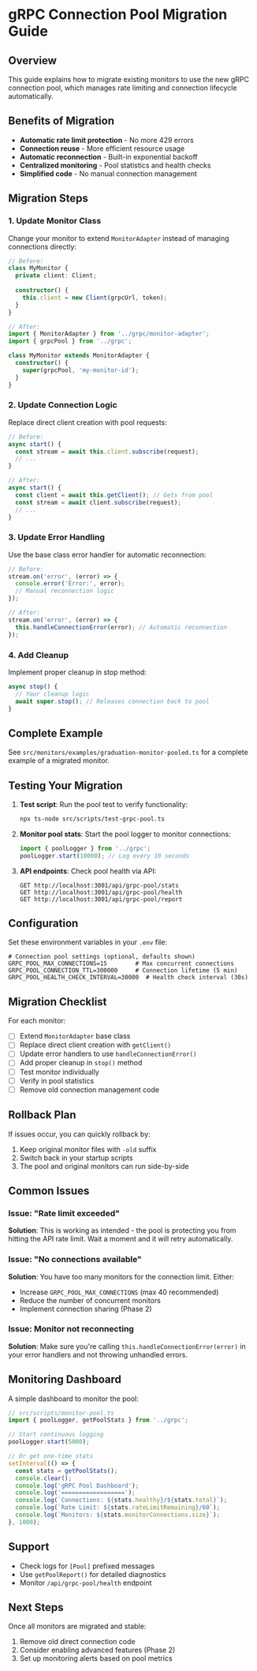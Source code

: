 # gRPC Connection Pool Migration Guide

## Overview

This guide explains how to migrate existing monitors to use the new gRPC connection pool, which manages rate limiting and connection lifecycle automatically.

## Benefits of Migration

- **Automatic rate limit protection** - No more 429 errors
- **Connection reuse** - More efficient resource usage
- **Automatic reconnection** - Built-in exponential backoff
- **Centralized monitoring** - Pool statistics and health checks
- **Simplified code** - No manual connection management

## Migration Steps

### 1. Update Monitor Class

Change your monitor to extend `MonitorAdapter` instead of managing connections directly:

```typescript
// Before:
class MyMonitor {
  private client: Client;
  
  constructor() {
    this.client = new Client(grpcUrl, token);
  }
}

// After:
import { MonitorAdapter } from '../grpc/monitor-adapter';
import { grpcPool } from '../grpc';

class MyMonitor extends MonitorAdapter {
  constructor() {
    super(grpcPool, 'my-monitor-id');
  }
}
```

### 2. Update Connection Logic

Replace direct client creation with pool requests:

```typescript
// Before:
async start() {
  const stream = await this.client.subscribe(request);
  // ...
}

// After:
async start() {
  const client = await this.getClient(); // Gets from pool
  const stream = await client.subscribe(request);
  // ...
}
```

### 3. Update Error Handling

Use the base class error handler for automatic reconnection:

```typescript
// Before:
stream.on('error', (error) => {
  console.error('Error:', error);
  // Manual reconnection logic
});

// After:
stream.on('error', (error) => {
  this.handleConnectionError(error); // Automatic reconnection
});
```

### 4. Add Cleanup

Implement proper cleanup in stop method:

```typescript
async stop() {
  // Your cleanup logic
  await super.stop(); // Releases connection back to pool
}
```

## Complete Example

See `src/monitors/examples/graduation-monitor-pooled.ts` for a complete example of a migrated monitor.

## Testing Your Migration

1. **Test script**: Run the pool test to verify functionality:
   ```bash
   npx ts-node src/scripts/test-grpc-pool.ts
   ```

2. **Monitor pool stats**: Start the pool logger to monitor connections:
   ```typescript
   import { poolLogger } from '../grpc';
   poolLogger.start(10000); // Log every 10 seconds
   ```

3. **API endpoints**: Check pool health via API:
   ```
   GET http://localhost:3001/api/grpc-pool/stats
   GET http://localhost:3001/api/grpc-pool/health
   GET http://localhost:3001/api/grpc-pool/report
   ```

## Configuration

Set these environment variables in your `.env` file:

```env
# Connection pool settings (optional, defaults shown)
GRPC_POOL_MAX_CONNECTIONS=15        # Max concurrent connections
GRPC_POOL_CONNECTION_TTL=300000     # Connection lifetime (5 min)
GRPC_POOL_HEALTH_CHECK_INTERVAL=30000  # Health check interval (30s)
```

## Migration Checklist

For each monitor:

- [ ] Extend `MonitorAdapter` base class
- [ ] Replace direct client creation with `getClient()`
- [ ] Update error handlers to use `handleConnectionError()`
- [ ] Add proper cleanup in `stop()` method
- [ ] Test monitor individually
- [ ] Verify in pool statistics
- [ ] Remove old connection management code

## Rollback Plan

If issues occur, you can quickly rollback by:

1. Keep original monitor files with `-old` suffix
2. Switch back in your startup scripts
3. The pool and original monitors can run side-by-side

## Common Issues

### Issue: "Rate limit exceeded"
**Solution**: This is working as intended - the pool is protecting you from hitting the API rate limit. Wait a moment and it will retry automatically.

### Issue: "No connections available"
**Solution**: You have too many monitors for the connection limit. Either:
- Increase `GRPC_POOL_MAX_CONNECTIONS` (max 40 recommended)
- Reduce the number of concurrent monitors
- Implement connection sharing (Phase 2)

### Issue: Monitor not reconnecting
**Solution**: Make sure you're calling `this.handleConnectionError(error)` in your error handlers and not throwing unhandled errors.

## Monitoring Dashboard

A simple dashboard to monitor the pool:

```typescript
// src/scripts/monitor-pool.ts
import { poolLogger, getPoolStats } from '../grpc';

// Start continuous logging
poolLogger.start(5000);

// Or get one-time stats
setInterval(() => {
  const stats = getPoolStats();
  console.clear();
  console.log('gRPC Pool Dashboard');
  console.log('==================');
  console.log(`Connections: ${stats.healthy}/${stats.total}`);
  console.log(`Rate Limit: ${stats.rateLimitRemaining}/60`);
  console.log(`Monitors: ${stats.monitorConnections.size}`);
}, 1000);
```

## Support

- Check logs for `[Pool]` prefixed messages
- Use `getPoolReport()` for detailed diagnostics
- Monitor `/api/grpc-pool/health` endpoint

## Next Steps

Once all monitors are migrated and stable:

1. Remove old direct connection code
2. Consider enabling advanced features (Phase 2)
3. Set up monitoring alerts based on pool metrics